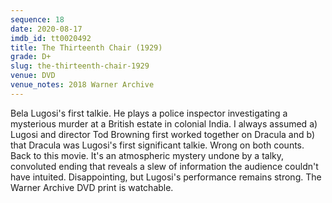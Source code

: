 ```yaml
---
sequence: 18
date: 2020-08-17
imdb_id: tt0020492
title: The Thirteenth Chair (1929)
grade: D+
slug: the-thirteenth-chair-1929
venue: DVD
venue_notes: 2018 Warner Archive
---
```


Bela Lugosi's first talkie. He plays a police inspector investigating a mysterious murder at a British estate in colonial India. I always assumed a) Lugosi and director Tod Browning first worked together on <span data-imdb-id="tt0021814">Dracula</span> and b) that Dracula was Lugosi's first significant talkie. Wrong on both counts. Back to this movie. It's an atmospheric mystery undone by a talky, convoluted ending that reveals a slew of information the audience couldn't have intuited. Disappointing, but Lugosi's performance remains strong. The Warner Archive DVD print is watchable.
